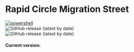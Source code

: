 # Rapid Circle Migration Street
[![powershell][powershell]][powershell-url] <br>
![GitHub release (latest by date)](https://img.shields.io/github/v/release/rcalexterneuzen/rc-migration-street?style=for-the-badge) <br>
![GitHub release (latest by date)](https://img.shields.io/github/downloads/rcalexterneuzen/rc-migration-street/latest/total?style=for-the-badge) <br>

#### Current version: 


[powershell]: https://img.shields.io/badge/script-Powershell-blue?style=for-the-badge&logo=PowerShell&logoColor=4FC08D
[powershell-url]: https://learn.microsoft.com/en-gb/powershell/scripting/overview?view=powershell-7.3